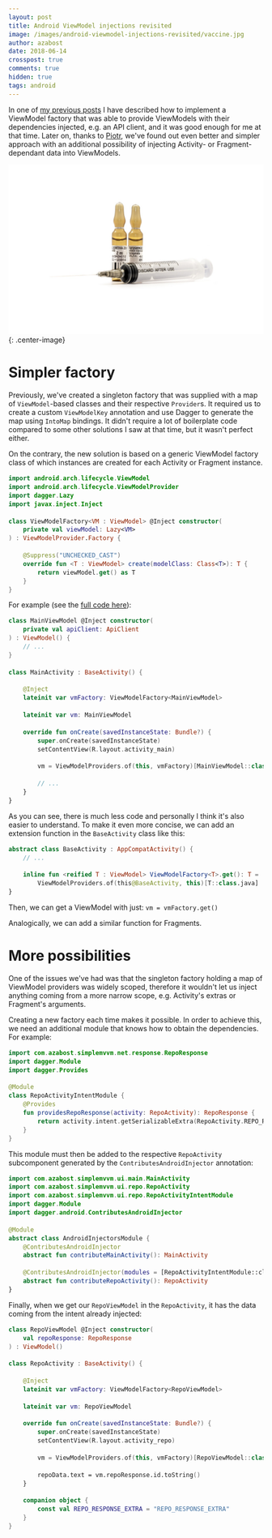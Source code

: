 ```yaml
---
layout: post
title: Android ViewModel injections revisited
image: /images/android-viewmodel-injections-revisited/vaccine.jpg
author: azabost
date: 2018-06-14
crosspost: true
comments: true
hidden: true
tags: android
---
```


In one of [my previous posts](https://brightinventions.pl/blog/injectable-android-viewmodels/) I have described how to implement a ViewModel factory that was able to provide ViewModels with their dependencies injected, e.g. an API client, and it was good enough for me at that time. Later on, thanks to [Piotr](https://miensol.pl/), we've found out even better and simpler approach with an additional possibility of injecting Activity- or Fragment-dependant data into ViewModels.

![Vaccine](/images/android-viewmodel-injections-revisited/vaccine.jpg){: .center-image}

# Simpler factory #

Previously, we've created a singleton factory that was supplied with a map of `ViewModel`-based classes and their respective `Provider`s. It required us to create a custom `ViewModelKey` annotation and use Dagger to generate the map using `IntoMap` bindings. It didn't require a lot of boilerplate code compared to some other solutions I saw at that time, but it wasn't perfect either.

On the contrary, the new solution is based on a generic ViewModel factory class of which instances are created for each Activity or Fragment instance.

``` kotlin
import android.arch.lifecycle.ViewModel
import android.arch.lifecycle.ViewModelProvider
import dagger.Lazy
import javax.inject.Inject

class ViewModelFactory<VM : ViewModel> @Inject constructor(
    private val viewModel: Lazy<VM>
) : ViewModelProvider.Factory {

    @Suppress("UNCHECKED_CAST")
    override fun <T : ViewModel> create(modelClass: Class<T>): T {
        return viewModel.get() as T
    }
}
```

For example (see the [full code here](https://github.com/azabost/simple-mvvm-example)):

```kotlin
class MainViewModel @Inject constructor(
    private val apiClient: ApiClient
) : ViewModel() {
    // ...
}

class MainActivity : BaseActivity() {

    @Inject
    lateinit var vmFactory: ViewModelFactory<MainViewModel>

    lateinit var vm: MainViewModel

    override fun onCreate(savedInstanceState: Bundle?) {
        super.onCreate(savedInstanceState)
        setContentView(R.layout.activity_main)

        vm = ViewModelProviders.of(this, vmFactory)[MainViewModel::class.java]

        // ...
    }
}
```

As you can see, there is much less code and personally I think it's also easier to understand. To make it even more concise, we can add an extension function in the `BaseActivity` class like this:

```kotlin
abstract class BaseActivity : AppCompatActivity() {
    // ...

    inline fun <reified T : ViewModel> ViewModelFactory<T>.get(): T =
        ViewModelProviders.of(this@BaseActivity, this)[T::class.java]
}
```

Then, we can get a ViewModel with just: `vm = vmFactory.get()`

Analogically, we can add a similar function for Fragments.

# More possibilities #

One of the issues we've had was that the singleton factory holding a map of ViewModel providers was widely scoped, therefore it wouldn't let us inject anything coming from a more narrow scope, e.g. Activity's extras or Fragment's arguments.

Creating a new factory each time makes it possible. In order to achieve this, we need an additional module that knows how to obtain the dependencies. For example:

```kotlin
import com.azabost.simplemvvm.net.response.RepoResponse
import dagger.Module
import dagger.Provides

@Module
class RepoActivityIntentModule {
    @Provides
    fun providesRepoResponse(activity: RepoActivity): RepoResponse {
        return activity.intent.getSerializableExtra(RepoActivity.REPO_RESPONSE_EXTRA) as RepoResponse
    }
}
```

This module must then be added to the respective `RepoActivity` subcomponent generated by the `ContributesAndroidInjector` annotation:

```kotlin
import com.azabost.simplemvvm.ui.main.MainActivity
import com.azabost.simplemvvm.ui.repo.RepoActivity
import com.azabost.simplemvvm.ui.repo.RepoActivityIntentModule
import dagger.Module
import dagger.android.ContributesAndroidInjector

@Module
abstract class AndroidInjectorsModule {
    @ContributesAndroidInjector
    abstract fun contributeMainActivity(): MainActivity

    @ContributesAndroidInjector(modules = [RepoActivityIntentModule::class])
    abstract fun contributeRepoActivity(): RepoActivity
}
```

Finally, when we get our `RepoViewModel` in the `RepoActivity`, it has the data coming from the intent already injected:

```kotlin
class RepoViewModel @Inject constructor(
    val repoResponse: RepoResponse
) : ViewModel()

class RepoActivity : BaseActivity() {

    @Inject
    lateinit var vmFactory: ViewModelFactory<RepoViewModel>

    lateinit var vm: RepoViewModel

    override fun onCreate(savedInstanceState: Bundle?) {
        super.onCreate(savedInstanceState)
        setContentView(R.layout.activity_repo)

        vm = ViewModelProviders.of(this, vmFactory)[RepoViewModel::class.java]

        repoData.text = vm.repoResponse.id.toString()
    }

    companion object {
        const val REPO_RESPONSE_EXTRA = "REPO_RESPONSE_EXTRA"
    }
}
```
